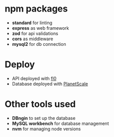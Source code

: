 # npm packages
- **standard** for linting
- **express** as web framework
- **zod** for api validations
- **cors** as middleware
- **mysql2** for db connection

# Deploy
- API deployed with [fl0](https://app.fl0.com/nacho-workspace/curso-node-midudev)
- Database deployed with [PlanetScale](https://app.planetscale.com/nachodoradollamas/moviesdb)

# Other tools used
- **DBngin** to set up the database
- **MySQL workbench** for database management
- **nvm** for managing node versions